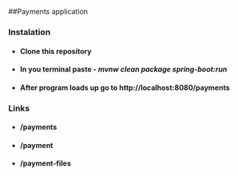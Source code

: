##Payments application
### Instalation
* #### Clone this repository
* #### In you terminal paste -  *mvnw clean package spring-boot:run*
* #### After program loads up go to http://localhost:8080/payments
### Links
* #### /payments 
* #### /payment
* #### /payment-files